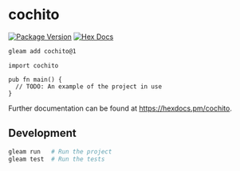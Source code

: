 # cochito

[![Package Version](https://img.shields.io/hexpm/v/cochito)](https://hex.pm/packages/cochito)
[![Hex Docs](https://img.shields.io/badge/hex-docs-ffaff3)](https://hexdocs.pm/cochito/)

```sh
gleam add cochito@1
```
```gleam
import cochito

pub fn main() {
  // TODO: An example of the project in use
}
```

Further documentation can be found at <https://hexdocs.pm/cochito>.

## Development

```sh
gleam run   # Run the project
gleam test  # Run the tests
```
